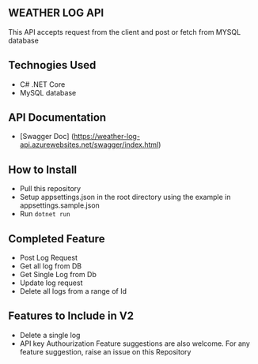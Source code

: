 ## WEATHER LOG API
This API accepts request from the client and post or fetch from MYSQL database

## Technogies Used
- C# .NET Core
- MySQL database


## API Documentation
- [Swagger Doc] (https://weather-log-api.azurewebsites.net/swagger/index.html)


## How to Install
- Pull this repository
- Setup appsettings.json in the root directory using the example in appsettings.sample.json
- Run `dotnet run`


## Completed Feature
- Post Log Request
- Get all log from DB
- Get Single Log from Db
- Update log request
- Delete all logs from a range of Id


## Features to Include in V2
- Delete a single log
- API key Authourization
Feature suggestions are also welcome. For any feature suggestion, raise an issue on this Repository